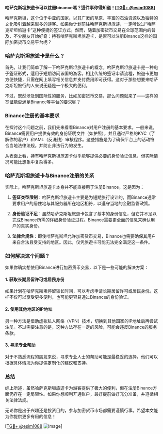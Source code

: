 **哈萨克斯坦旅遊卡可以註冊binance嗎？這件事你得知道！[[TG💪+ @esim1088](https://t.me/s/esim1088)]**

哈萨克斯坦，这个位于中亚的国家，以其广袤的草原、丰富的石油资源以及独特的文化吸引着越来越多的游客。如果你计划前往哈萨克斯坦旅游，一定听说过“哈萨克斯坦旅遊卡”这种便捷的签证方式。然而，随着加密货币交易在全球范围内的普及，不少朋友开始好奇：持有哈萨克斯坦旅遊卡，是否可以注册Binance这样的国际加密货币交易平台呢？

### 哈萨克斯坦旅遊卡是什么？

首先，让我们简单了解一下哈萨克斯坦旅遊卡的概念。哈萨克斯坦旅遊卡是一种电子签证形式，适用于短期访问该国的游客。相比传统的签证申请流程，旅遊卡更加方便快捷，只需在网上填写相关信息并支付费用即可获得。这对于那些想要来哈萨克斯坦旅行的人来说无疑是一个极大的便利。

不过，既然涉及到国际性的服务，比如加密货币交易，那么问题就来了——这样的签证能否满足Binance等平台的要求呢？

### Binance注册的基本要求

在探讨这个问题之前，我们先来看看Binance对用户注册的基本要求。一般来说，Binance需要用户提供有效的身份证明文件（如护照），并且通过严格的KYC（了解你的客户）和AML（反洗钱）审核程序。这些措施是为了确保平台上的活动符合当地法律法规，并防止非法行为的发生。

从表面上看，持有哈萨克斯坦旅遊卡似乎能够提供必要的身份验证信息，但实际情况可能比想象中复杂得多。

### 哈萨克斯坦旅遊卡与Binance注册的关系

实际上，哈萨克斯坦旅遊卡本身并不能直接用于注册Binance。这是因为：

1. **签证类型限制**：哈萨克斯坦旅遊卡主要是为短期旅行设计的，而Binance通常要求用户的居住地与其服务器所在地区相符，以遵守当地的金融监管政策。
   
2. **身份验证不足**：虽然哈萨克斯坦旅遊卡包含了基本的身份信息，但它并不足以完成Binance所需的详细身份验证过程。Binance需要更全面的信息来确认用户的真实身份。

3. **法律合规性**：即使哈萨克斯坦允许加密货币交易，Binance也需要确保其用户来自合法且受支持的地区。因此，仅凭旅遊卡可能无法完全满足这一条件。

### 如何解决这个问题？

如果你确实想使用Binance进行加密货币交易，以下是一些可能的解决方案：

#### 1. 获取长期居留许可或居民身份
如果计划在哈萨克斯坦停留较长时间，可以考虑申请长期居留许可或居民身份。这样不仅可以享受更多便利，也可能更容易通过Binance的身份验证。

#### 2. 使用其他地区的IP地址
另一种方法是借助虚拟私人网络（VPN）技术，切换到其他国家的IP地址后再尝试注册。不过需要注意的是，这种方法存在一定的风险，可能会违反Binance的服务条款。

#### 3. 寻求专业帮助
对于不熟悉流程的朋友来说，寻求专业人士的帮助可能是最稳妥的选择。他们可以根据具体情况为你提供定制化的建议和支持。

### 总结

综上所述，虽然哈萨克斯坦旅遊卡为游客提供了极大的便利，但在注册Binance方面仍存在一定局限性。如果你想顺利开通账户，最好提前做好充分准备，并遵循相关法律法规。

无论你是出于兴趣还是投资目的，参与加密货币市场都需要谨慎行事。希望本文能为你提供更多有用的信息！

[[TG💪+ @esim1088](https://t.me/s/esim1088) ![Image](https://i.postimg.cc/4NQfJmqS/Snipaste-2025-05-13-00-14-12.png)]